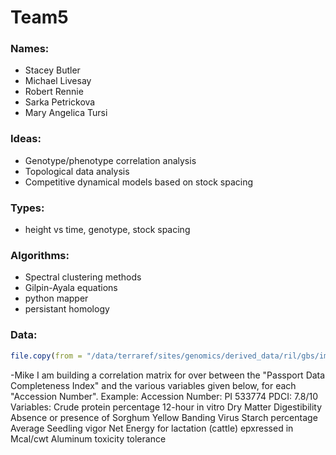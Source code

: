 # Team5

### Names:

* Stacey Butler
* Michael Livesay
* Robert Rennie
* Sarka Petrickova
* Mary Angelica Tursi

### Ideas:

* Genotype/phenotype correlation analysis
* Topological data analysis
* Competitive dynamical models based on stock spacing

### Types:

* height vs time, genotype, stock spacing

### Algorithms:

* Spectral clustering methods
* Gilpin-Ayala equations
* python mapper
* persistant homology

### Data: 
```r
file.copy(from = "/data/terraref/sites/genomics/derived_data/ril/gbs/imp_TERRA_RIL_SNP.vcf", to = '~/Team5/Data/')
```


-Mike
  I am building a correlation matrix for over between the "Passport Data Completeness Index" and the various variables given below, for each "Accession Number".
Example:
Accession Number: PI 533774
PDCI: 7.8/10
Variables:
  Crude protein percentage
  12-hour in vitro Dry Matter Digestibility
  Absence or presence of Sorghum Yellow Banding Virus
  Starch percentage
  Average Seedling vigor 
  Net Energy for lactation (cattle) epxressed in Mcal/cwt
  Aluminum toxicity tolerance

